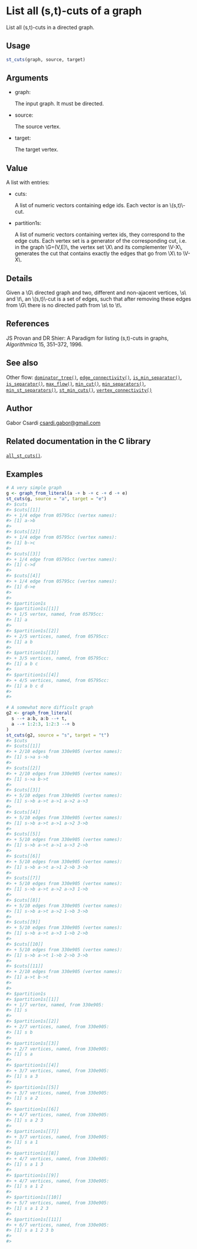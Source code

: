 # List all (s,t)-cuts of a graph

List all (s,t)-cuts in a directed graph.

## Usage

``` r
st_cuts(graph, source, target)
```

## Arguments

- graph:

  The input graph. It must be directed.

- source:

  The source vertex.

- target:

  The target vertex.

## Value

A list with entries:

- cuts:

  A list of numeric vectors containing edge ids. Each vector is an
  \\(s,t)\\-cut.

- partition1s:

  A list of numeric vectors containing vertex ids, they correspond to
  the edge cuts. Each vertex set is a generator of the corresponding
  cut, i.e. in the graph \\G=(V,E)\\, the vertex set \\X\\ and its
  complementer \\V-X\\, generates the cut that contains exactly the
  edges that go from \\X\\ to \\V-X\\.

## Details

Given a \\G\\ directed graph and two, different and non-ajacent
vertices, \\s\\ and \\t\\, an \\(s,t)\\-cut is a set of edges, such that
after removing these edges from \\G\\ there is no directed path from
\\s\\ to \\t\\.

## References

JS Provan and DR Shier: A Paradigm for listing (s,t)-cuts in graphs,
*Algorithmica* 15, 351–372, 1996.

## See also

Other flow:
[`dominator_tree()`](https://r.igraph.org/reference/dominator_tree.md),
[`edge_connectivity()`](https://r.igraph.org/reference/edge_connectivity.md),
[`is_min_separator()`](https://r.igraph.org/reference/is_min_separator.md),
[`is_separator()`](https://r.igraph.org/reference/is_separator.md),
[`max_flow()`](https://r.igraph.org/reference/max_flow.md),
[`min_cut()`](https://r.igraph.org/reference/min_cut.md),
[`min_separators()`](https://r.igraph.org/reference/min_separators.md),
[`min_st_separators()`](https://r.igraph.org/reference/min_st_separators.md),
[`st_min_cuts()`](https://r.igraph.org/reference/st_min_cuts.md),
[`vertex_connectivity()`](https://r.igraph.org/reference/vertex_connectivity.md)

## Author

Gabor Csardi <csardi.gabor@gmail.com>

## Related documentation in the C library

[`all_st_cuts()`](https://igraph.org/c/html/latest/igraph-Flows.html#igraph_all_st_cuts).

## Examples

``` r
# A very simple graph
g <- graph_from_literal(a -+ b -+ c -+ d -+ e)
st_cuts(g, source = "a", target = "e")
#> $cuts
#> $cuts[[1]]
#> + 1/4 edge from 05795cc (vertex names):
#> [1] a->b
#> 
#> $cuts[[2]]
#> + 1/4 edge from 05795cc (vertex names):
#> [1] b->c
#> 
#> $cuts[[3]]
#> + 1/4 edge from 05795cc (vertex names):
#> [1] c->d
#> 
#> $cuts[[4]]
#> + 1/4 edge from 05795cc (vertex names):
#> [1] d->e
#> 
#> 
#> $partition1s
#> $partition1s[[1]]
#> + 1/5 vertex, named, from 05795cc:
#> [1] a
#> 
#> $partition1s[[2]]
#> + 2/5 vertices, named, from 05795cc:
#> [1] a b
#> 
#> $partition1s[[3]]
#> + 3/5 vertices, named, from 05795cc:
#> [1] a b c
#> 
#> $partition1s[[4]]
#> + 4/5 vertices, named, from 05795cc:
#> [1] a b c d
#> 
#> 

# A somewhat more difficult graph
g2 <- graph_from_literal(
  s --+ a:b, a:b --+ t,
  a --+ 1:2:3, 1:2:3 --+ b
)
st_cuts(g2, source = "s", target = "t")
#> $cuts
#> $cuts[[1]]
#> + 2/10 edges from 330e905 (vertex names):
#> [1] s->a s->b
#> 
#> $cuts[[2]]
#> + 2/10 edges from 330e905 (vertex names):
#> [1] s->a b->t
#> 
#> $cuts[[3]]
#> + 5/10 edges from 330e905 (vertex names):
#> [1] s->b a->t a->1 a->2 a->3
#> 
#> $cuts[[4]]
#> + 5/10 edges from 330e905 (vertex names):
#> [1] s->b a->t a->1 a->2 3->b
#> 
#> $cuts[[5]]
#> + 5/10 edges from 330e905 (vertex names):
#> [1] s->b a->t a->1 a->3 2->b
#> 
#> $cuts[[6]]
#> + 5/10 edges from 330e905 (vertex names):
#> [1] s->b a->t a->1 2->b 3->b
#> 
#> $cuts[[7]]
#> + 5/10 edges from 330e905 (vertex names):
#> [1] s->b a->t a->2 a->3 1->b
#> 
#> $cuts[[8]]
#> + 5/10 edges from 330e905 (vertex names):
#> [1] s->b a->t a->2 1->b 3->b
#> 
#> $cuts[[9]]
#> + 5/10 edges from 330e905 (vertex names):
#> [1] s->b a->t a->3 1->b 2->b
#> 
#> $cuts[[10]]
#> + 5/10 edges from 330e905 (vertex names):
#> [1] s->b a->t 1->b 2->b 3->b
#> 
#> $cuts[[11]]
#> + 2/10 edges from 330e905 (vertex names):
#> [1] a->t b->t
#> 
#> 
#> $partition1s
#> $partition1s[[1]]
#> + 1/7 vertex, named, from 330e905:
#> [1] s
#> 
#> $partition1s[[2]]
#> + 2/7 vertices, named, from 330e905:
#> [1] s b
#> 
#> $partition1s[[3]]
#> + 2/7 vertices, named, from 330e905:
#> [1] s a
#> 
#> $partition1s[[4]]
#> + 3/7 vertices, named, from 330e905:
#> [1] s a 3
#> 
#> $partition1s[[5]]
#> + 3/7 vertices, named, from 330e905:
#> [1] s a 2
#> 
#> $partition1s[[6]]
#> + 4/7 vertices, named, from 330e905:
#> [1] s a 2 3
#> 
#> $partition1s[[7]]
#> + 3/7 vertices, named, from 330e905:
#> [1] s a 1
#> 
#> $partition1s[[8]]
#> + 4/7 vertices, named, from 330e905:
#> [1] s a 1 3
#> 
#> $partition1s[[9]]
#> + 4/7 vertices, named, from 330e905:
#> [1] s a 1 2
#> 
#> $partition1s[[10]]
#> + 5/7 vertices, named, from 330e905:
#> [1] s a 1 2 3
#> 
#> $partition1s[[11]]
#> + 6/7 vertices, named, from 330e905:
#> [1] s a 1 2 3 b
#> 
#> 
```
